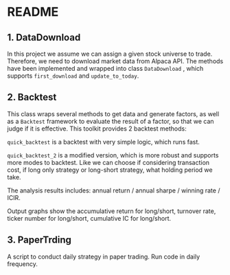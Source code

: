 # README

## 1. DataDownload

In this project we assume we can assign a given stock universe to trade. Therefore, we need to download market data from Alpaca API. The methods have been implemented and wrapped into class `DataDownload` , which supports `first_download` and `update_to_today`.

## 2. Backtest

This class wraps several methods to get data and generate factors, as well as a `Backtest` framework to evaluate the result of a factor, so that we can judge if it is effective. This toolkit provides 2 backtest methods:

`quick_backtest` is a backtest with very simple logic, which runs fast.

`quick_backtest_2` is a modified version, which is more robust and supports more modes to backtest.  Like we can choose if considering transaction cost, if long only strategy or long-short strategy, what holding period we take.

The analysis results includes: annual return / annual sharpe / winning rate / ICIR.

Output graphs show the accumulative return for long/short, turnover rate, ticker number for long/short, cumulative IC for long/short.    

## 3. PaperTrding

A script to conduct daily strategy in paper trading. Run code in daily frequency.